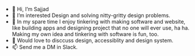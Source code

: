 - 👋 Hi, I’m Sajjad
- 👀 I’m interested Design and solving nitty-gritty design problems.
- 🌱 In my spare time I enjoy tinkering with making software and website, like building apps and designing project that no one will ever use, ha ha. Making my own idea and tinkering with software is fun, too.
- 💞️ Would love to disccuss design, accessiblity and design system.
- 📫 Send me a DM in Slack.

<!---
sajjadabedi/sajjadabedi is a ✨ special ✨ repository because its `README.md` (this file) appears on your GitHub profile.
You can click the Preview link to take a look at your changes.
--->
